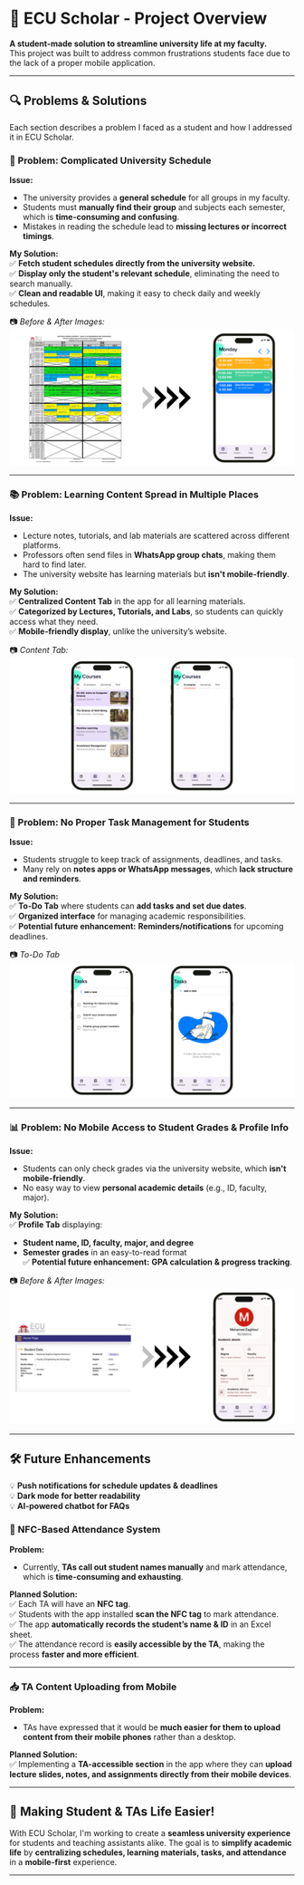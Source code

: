 # 📌 ECU Scholar - Project Overview
**A student-made solution to streamline university life at my faculty.**  
This project was built to address common frustrations students face due to the lack of a proper mobile application.

---

## 🔍 Problems & Solutions
Each section describes a problem I faced as a student and how I addressed it in ECU Scholar.

### 📅 Problem: Complicated University Schedule
**Issue:**  
- The university provides a **general schedule** for all groups in my faculty.  
- Students must **manually find their group** and subjects each semester, which is **time-consuming and confusing**.  
- Mistakes in reading the schedule lead to **missing lectures or incorrect timings**.  

**My Solution:**  
✅ **Fetch student schedules directly from the university website.**  
✅ **Display only the student's relevant schedule**, eliminating the need to search manually.  
✅ **Clean and readable UI**, making it easy to check daily and weekly schedules.  

📷 *Before & After Images:*
![Logo](readme_assets/beforenafter_schedule.png)

---

### 📚 Problem: Learning Content Spread in Multiple Places
**Issue:**  
- Lecture notes, tutorials, and lab materials are scattered across different platforms.  
- Professors often send files in **WhatsApp group chats**, making them hard to find later.  
- The university website has learning materials but **isn't mobile-friendly**.  

**My Solution:**  
✅ **Centralized Content Tab** in the app for all learning materials.  
✅ **Categorized by Lectures, Tutorials, and Labs**, so students can quickly access what they need.  
✅ **Mobile-friendly display**, unlike the university’s website.  

📷 *Content Tab:* 
![Logo](readme_assets/content.png)

---

### 📝 Problem: No Proper Task Management for Students
**Issue:**  
- Students struggle to keep track of assignments, deadlines, and tasks.  
- Many rely on **notes apps or WhatsApp messages**, which **lack structure and reminders**.  

**My Solution:**  
✅ **To-Do Tab** where students can **add tasks and set due dates**.  
✅ **Organized interface** for managing academic responsibilities.  
✅ **Potential future enhancement:** **Reminders/notifications** for upcoming deadlines.  

📷 *To-Do Tab*
![Logo](readme_assets/beforenafter_tasks.png)

---

### 📊 Problem: No Mobile Access to Student Grades & Profile Info
**Issue:**  
- Students can only check grades via the university website, which **isn't mobile-friendly**.  
- No easy way to view **personal academic details** (e.g., ID, faculty, major).  

**My Solution:**  
✅ **Profile Tab** displaying:  
  - **Student name, ID, faculty, major, and degree**  
  - **Semester grades** in an easy-to-read format  
✅ **Potential future enhancement:** **GPA calculation & progress tracking**.  

📷 *Before & After Images:* ![Logo](readme_assets/beforenafter_profile.png)

---

## 🛠 Future Enhancements
💡 **Push notifications for schedule updates & deadlines**  
💡 **Dark mode for better readability**  
💡 **AI-powered chatbot for FAQs**  

### 🚀 NFC-Based Attendance System  
**Problem:**  
- Currently, **TAs call out student names manually** and mark attendance, which is **time-consuming and exhausting**.  

**Planned Solution:**  
✅ Each TA will have an **NFC tag**.  
✅ Students with the app installed **scan the NFC tag** to mark attendance.  
✅ The app **automatically records the student’s name & ID** in an Excel sheet.  
✅ The attendance record is **easily accessible by the TA**, making the process **faster and more efficient**.  

---

### 📥 TA Content Uploading from Mobile
**Problem:**  
- TAs have expressed that it would be **much easier for them to upload content from their mobile phones** rather than a desktop.  

**Planned Solution:**  
✅ Implementing a **TA-accessible section** in the app where they can **upload lecture slides, notes, and assignments directly from their mobile devices**.  

---

## 🚀 Making Student & TAs Life Easier!
With ECU Scholar, I'm working to create a **seamless university experience** for students and teaching assistants alike. The goal is to **simplify academic life** by **centralizing schedules, learning materials, tasks, and attendance** in a **mobile-first** experience.

---

